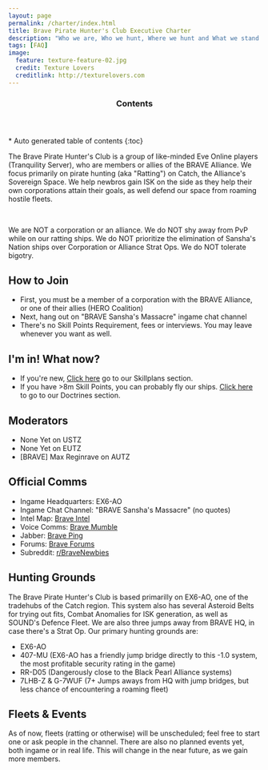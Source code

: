 ```yaml
---
layout: page
permalink: /charter/index.html
title: Brave Pirate Hunter's Club Executive Charter
description: "Who we are, Who we hunt, Where we hunt and What we stand for."
tags: [FAQ]
image:
  feature: texture-feature-02.jpg
  credit: Texture Lovers
  creditlink: http://texturelovers.com
---
```


<section id="table-of-contents" class="toc">
  <header>
    <h3 >Contents</h3>
  </header>
<div id="drawer" markdown="1">
*  Auto generated table of contents
{:toc}
</div>
</section>
  
<p>The Brave Pirate Hunter's Club is a group of like-minded Eve Online players (Tranquility Server), who are members or allies of the BRAVE Alliance. We focus primarily on pirate hunting (aka "Ratting") on Catch, the Alliance's Sovereign Space. We help newbros gain ISK on the side as they help their own corporations attain their goals, as well defend our space from roaming hostile fleets.</p>
<br />
<p>We are NOT a corporation or an alliance. We do NOT shy away from PvP while on our ratting ships. We do NOT prioritize the elimination of Sansha's Nation ships over Corporation or Alliance Strat Ops. We do NOT tolerate bigotry.</p>  

## How to Join
* First, you must be a member of a corporation with the BRAVE Alliance, or one of their allies (HERO Coalition)
* Next, hang out on "BRAVE Sansha's Massacre" ingame chat channel
* There's no Skill Points Requirement, fees or interviews. You may leave whenever you want as well.

## I'm in! What now?
* If you're new, [Click here](/skillplans) go to our Skillplans section.
* If you have >8m Skill Points, you can probably fly our ships. [Click here](/doctrines) to go to our Doctrines section.

## Moderators
* None Yet on USTZ
* None Yet on EUTZ
* [BRAVE] Max Reginrave on AUTZ

## Official Comms
* Ingame Headquarters: EX6-AO
* Ingame Chat Channel: "BRAVE Sansha's Massacre" (no quotes)
* Intel Map: [Brave Intel](https://intel.bravecollective.com/)
* Voice Comms: [Brave Mumble](https://wiki.braveineve.com/it/mumble)
* Jabber: [Brave Ping](https://wiki.braveineve.com/it/jabber)
* Forums: [Brave Forums](https://forums.braveineve.com/)
* Subreddit: [r/BraveNewbies](http://www.reddit.com/r/bravenewbies)

## Hunting Grounds

The Brave Pirate Hunter's Club is based primarilly on EX6-AO, one of the tradehubs of the Catch region. This system also has several Asteroid Belts for trying out fits, Combat Anomalies for ISK generation, as well as SOUND's Defence Fleet. We are also three jumps away from BRAVE HQ, in case there's a Strat Op. Our primary hunting grounds are:  

* EX6-AO   
* 407-MU (EX6-AO has a friendly jump bridge directly to this -1.0 system, the most profitable security rating in the game)  
* RR-D05 (Dangerously close to the Black Pearl Alliance systems)  
* 7LHB-Z & G-7WUF (7+ Jumps aways from HQ with jump bridges, but less chance of encountering a roaming fleet)  

## Fleets & Events

As of now, fleets (ratting or otherwise) will be unscheduled; feel free to start one or ask people in the channel. There are also no planned events yet, both ingame or in real life. This will change in the near future, as we gain more members. 